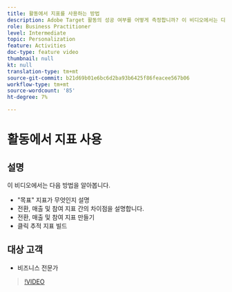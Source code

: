 ```yaml
---
title: 활동에서 지표를 사용하는 방법
description: Adobe Target 활동의 성공 여부를 어떻게 측정합니까? 이 비디오에서는 다양한 유형의 목표 지표와 이것을 사용하여 활동 성과를 측정하는 방법을 알아봅니다.
role: Business Practitioner
level: Intermediate
topic: Personalization
feature: Activities
doc-type: feature video
thumbnail: null
kt: null
translation-type: tm+mt
source-git-commit: b21d69b01e6bc6d2ba93b6425f86feacee567b06
workflow-type: tm+mt
source-wordcount: '85'
ht-degree: 7%

---
```



# 활동에서 지표 사용

## 설명

이 비디오에서는 다음 방법을 알아봅니다.

* &quot;목표&quot; 지표가 무엇인지 설명
* 전환, 매출 및 참여 지표 간의 차이점을 설명합니다.
* 전환, 매출 및 참여 지표 만들기
* 클릭 추적 지표 빌드

## 대상 고객

* 비즈니스 전문가

>[!VIDEO](https://video.tv.adobe.com/v/17380/?quality=12)